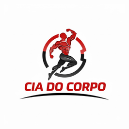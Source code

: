 <p align="center">
  <img src="CIA%20DO%20CORPO%20FOTO.jpg" alt="CIA DO CORPO FOTO" width="400">
</p>
